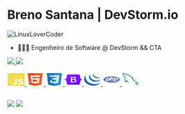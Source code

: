 <h1>Breno Santana | DevStorm.io</h1>
<img src="https://komarev.com/ghpvc/?username=LinuxLoverCoder&color=blue" alt="LinuxLoverCoder" /> 

- 👨🏻‍💻 Engenheiro de Software @ DevStorm && CTA
<div>
  <a href="https://github.com/LinuxLoverCoder">
  <img height="150em" src="https://github-readme-stats.vercel.app/api?username=LinuxLoverCoder&show_icons=true&theme=algolia&include_all_commits=true&count_private=true"/>
  <img height="150em" src="https://github-readme-stats.vercel.app/api/top-langs/?username=LinuxLoverCoder&layout=compact&langs_count=7&theme=algolia"/>
</div>
  
<div><br>
  <img alt="" height="30" width="40" src="https://raw.githubusercontent.com/devicons/devicon/master/icons/javascript/javascript-plain.svg">
  <img alt="" height="30" width="40" src="https://raw.githubusercontent.com/devicons/devicon/master/icons/html5/html5-original.svg">
  <img alt="" height="30" width="40" src="https://raw.githubusercontent.com/devicons/devicon/master/icons/css3/css3-original.svg">
  <img alt="" height="30" width="40" src="https://github.com/devicons/devicon/blob/master/icons/bootstrap/bootstrap-original.svg">
  <img alt="" height="30" width="40" src="https://github.com/devicons/devicon/blob/master/icons/jquery/jquery-original.svg">
  <img alt="" height="30" width="40" src="https://github.com/devicons/devicon/blob/master/icons/php/php-plain.svg">
  <img alt="j" height="30" width="40" src="https://github.com/devicons/devicon/blob/master/icons/mysql/mysql-original.svg">
  <!-- <img src="https://komarev.com/ghpvc/?username=LinuxLoverCoder&color=green" alt="LinuxLoverCoder" /> -->
</div>
  
  ##
  

<div> 
 	<a href="https://www.twitch.tv/bsantanascalper" target="_blank"><img src="https://img.shields.io/badge/Twitch-9146FF?style=for-the-badge&logo=twitch&logoColor=white" target="_blank"></a>
 <!--<a href="https://discord.gg/rJayZeXKbW" target="_blank"><img src="https://img.shields.io/badge/Discord-7289DA?style=for-the-badge&logo=discord&logoColor=white" target="_blank"></a>--> 
  <a href="https://www.linkedin.com/in/brenosantanabruno/" target="_blank"><img src="https://img.shields.io/badge/-LinkedIn-%230077B5?style=for-the-badge&logo=linkedin&logoColor=white" target="_blank"></a> 
</div>
  
 <!-- ![Snake animation](https://github.com/linuxlovercoder/linuxlovercoder/blob/output/github-contribution-grid-snake.svg)-->

